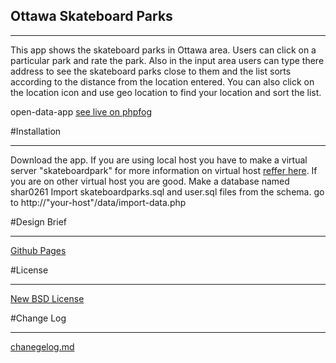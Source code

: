 ## Ottawa Skateboard Parks
******************
This app shows the skateboard parks in Ottawa area. 
Users can click on a particular park and rate the park. 
Also in the input area users can type there address to see the skateboard parks close to them and the list sorts according to the distance from the location entered. 
You can also click on the location icon and use geo location to find your location and sort the list.

open-data-app [see live on phpfog](http://ottawaskateboardparks.phpfogapp.com/)


#Installation 
*********
Download the app.
If you are using local host you have to make a virtual server "skateboardpark" for more information on virtual host [reffer here](http://cesaric.com/?p=255). If you are on other virtual host you are good.
Make a database named shar0261
Import skateboardparks.sql and user.sql files from the schema.
go to http://"your-host"/data/import-data.php

#Design Brief 
****************
[Github Pages](http://abhaysharma.github.com/open-data-app/)

#License
****************
[New BSD License](https://github.com/abhaysharma/open-data-app/blob/master/license.txt)

#Change Log
*****************

[chanegelog.md](https://github.com/abhaysharma/open-data-app/blob/master/changelog.md)